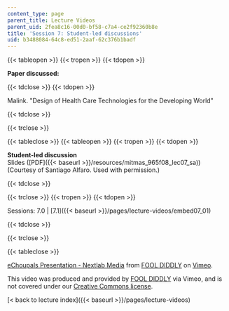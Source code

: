 ```yaml
---
content_type: page
parent_title: Lecture Videos
parent_uid: 2fea8c16-00d0-bf58-c7a4-ce2f92360b8e
title: 'Session 7: Student-led discussions'
uid: b3488084-64c8-ed51-2aaf-62c376b1badf
---
```


{{< tableopen >}}
{{< tropen >}}
{{< tdopen >}}


**Paper discussed:**


{{< tdclose >}}
{{< tdopen >}}


Malink. "Design of Health Care Technologies for the Developing World"


{{< tdclose >}}

{{< trclose >}}

{{< tableclose >}}
{{< tableopen >}}
{{< tropen >}}
{{< tdopen >}}


**Student-led discussion**  
Slides ([PDF]({{< baseurl >}}/resources/mitmas_965f08_lec07_sa)) (Courtesy of Santiago Alfaro. Used with permission.)


{{< tdclose >}}

{{< trclose >}}
{{< tropen >}}
{{< tdopen >}}


Sessions: 7.0 | [7.1]({{< baseurl >}}/pages/lecture-videos/embed07_01)


{{< tdclose >}}

{{< trclose >}}

{{< tableclose >}}

[eChoupals Presentation - Nextlab Media](https://vimeo.com/2053155) from [FOOL DIDDLY](https://vimeo.com/user717518) on [Vimeo](https://vimeo.com).

This video was produced and provided by [FOOL DIDDLY](https://vimeo.com/user717518) via Vimeo, and is not covered under our [Creative Commons license](/terms/#cc).

[< back to lecture index]({{< baseurl >}}/pages/lecture-videos)